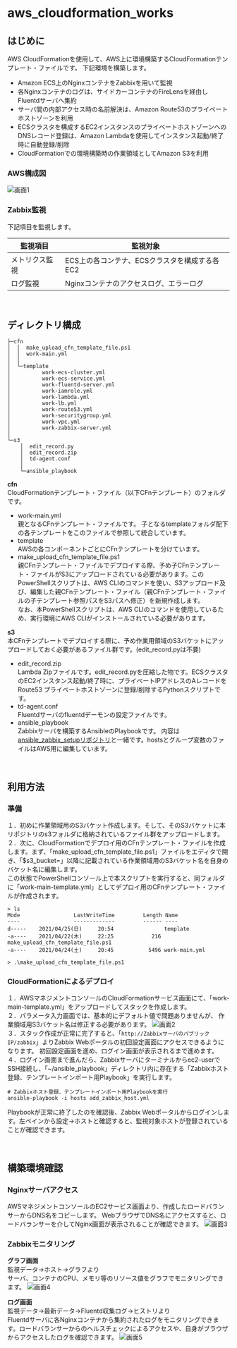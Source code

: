 # aws_cloudformation_works
## はじめに
AWS CloudFormationを使用して、AWS上に環境構築するCloudFormationテンプレート・ファイルです。
下記環境を構築します。
- Amazon ECS上のNginxコンテナをZabbixを用いて監視
- 各Nginxコンテナのログは、サイドカーコンテナのFireLensを経由しFluentdサーバへ集約
- サーバ間の内部アクセス時の名前解決は、Amazon Route53のプライベートホストゾーンを利用
- ECSクラスタを構成するEC2インスタンスのプライベートホストゾーンへのDNSレコード登録は、Amazon Lambdaを使用してインスタンス起動/終了時に自動登録/削除
- CloudFormationでの環境構築時の作業領域としてAmazon S3を利用
### AWS構成図
![画面1](./img/AWS構成図.jpg)

### Zabbix監視
下記項目を監視します。  

| 監視項目 | 監視対象 |
|--|--|
| メトリクス監視 | ECS上の各コンテナ、ECSクラスタを構成する各EC2 |
| ログ監視  | Nginxコンテナのアクセスログ、エラーログ |

<br>

## ディレクトリ構成
```
├─cfn
│  │  make_upload_cfn_template_file.ps1
│  │  work-main.yml
│  │
│  └─template
│          work-ecs-cluster.yml
│          work-ecs-service.yml
│          work-fluentd-server.yml
│          work-iamrole.yml
│          work-lambda.yml
│          work-lb.yml
│          work-route53.yml
│          work-securitygroup.yml
│          work-vpc.yml
│          work-zabbix-server.yml
│
└─s3
    │  edit_record.py
    │  edit_record.zip
    │  td-agent.conf
    │
    └─ansible_playbook
```
**cfn**<br>
CloudFormationテンプレート・ファイル（以下CFnテンプレート）のフォルダです。
- work-main.yml<br>
親となるCFnテンプレート・ファイルです。
子となるtemplateフォルダ配下の各テンプレートをこのファイルで参照して統合しています。
- template<br>
AWSの各コンポーネントごとにCFnテンプレートを分けています。
- make_upload_cfn_template_file.ps1<br>
親CFnテンプレート・ファイルでデプロイする際、予め子CFnテンプレート・ファイルがS3にアップロードされている必要があります。このPowerShellスクリプトは、AWS CLIのコマンドを使い、S3アップロード及び、編集した親CFnテンプレート・ファイル（親CFnテンプレート・ファイルの子テンプレート参照パスをS3パスへ修正）を新規作成します。<br>
なお、本PowerShellスクリプトは、AWS CLIのコマンドを使用しているため、実行環境にAWS CLIがインストールされている必要があります。

**s3**<br>
本CFnテンプレートでデプロイする際に、予め作業用領域のS3バケットにアップロードしておく必要があるファイル群です。(edit_record.pyは不要)
- edit_record.zip<br>
Lambda Zipファイルです。edit_record.pyを圧縮した物です。ECSクラスタのEC2インスタンス起動/終了時に、プライベートIPアドレスのAレコードをRoute53 プライベートホストゾーンに登録/削除するPythonスクリプトです。
- td-agent.conf<br>
Fluentdサーバのfluentdデーモンの設定ファイルです。
- ansible_playbook<br>
Zabbixサーバを構築するAnsibleのPlaybookです。
内容は[ansible_zabbix_setupリポジトリ](https://github.com/sfarm21/ansible_zabbix_setup.git)と一緒です。hostsとグループ変数のファイルはAWS用に編集しています。

<br>

## 利用方法

### 準備
１．初めに作業領域用のS3バケット作成します。そして、そのS3バケットに本リポジトリのs3フォルダに格納されているファイル群をアップロードします。<br>
２．次に、CloudFormationでデプロイ用のCFnテンプレート・ファイルを作成します。まず、「make_upload_cfn_template_file.ps1」ファイルをエディタで開き、「$s3_bucket=」以降に記載されている作業領域用のS3バケット名を自身のバケット名に編集します。<br>
この状態でPowerShellコンソール上で本スクリプトを実行すると、同フォルダに「work-main-template.yml」としてデプロイ用のCFnテンプレート・ファイルが作成されます。

```
> ls
Mode                 LastWriteTime         Length Name
----                 -------------         ------ ----
d-----    2021/04/25(日)     20:54                template
-a----    2021/04/22(木)     22:25            216 make_upload_cfn_template_file.ps1
-a----    2021/04/24(土)     20:45           5496 work-main.yml

> .\make_upload_cfn_template_file.ps1

```

### CloudFormationによるデプロイ
１．AWSマネジメントコンソールのCloudFormationサービス画面にて、「work-main-template.yml」をアップロードしてスタックを作成します。<br>
２．パラメータ入力画面では、基本的にデフォルト値で問題ありませんが、
作業領域用S3バケット名は修正する必要があります。
![画面2](./img/パラメータ画面.jpg)
<br>
３．スタック作成が正常に完了すると、「`http://ZabbixサーバのパブリックIP/zabbix`」よりZabbix Webポータルの初回設定画面にアクセスできるようになります。
初回設定画面を進め、ログイン画面が表示されるまで進めます。<br>
４．ログイン画面まで進んだら、Zabbixサーバにターミナルからec2-userでSSH接続し、「~/ansible_playbook」ディレクトリ内に存在する「Zabbixホスト登録、テンプレートインポート用Playbook」を実行します。
```
# Zabbixホスト登録、テンプレートインポート用Playbookを実行
ansible-playbook -i hosts add_zabbix_host.yml
```
Playbookが正常に終了したのを確認後、Zabbix Webポータルからログインします。左ペインから設定→ホストと確認すると、監視対象ホストが登録されていることが確認できます。

<br>

## 構築環境確認
### Nginxサーバアクセス
AWSマネジメントコンソールのEC2サービス画面より、作成したロードバランサーからDNS名をコピーします。
WebブラウザでDNS名にアクセスすると、ロードバランサーを介してNginx画面が表示されることが確認できます。
![画面3](./img/nginx.jpg)

### Zabbixモニタリング
**グラフ画面**<br>
監視データ→ホスト→グラフより<br>
サーバ、コンテナのCPU、メモリ等のリソース値をグラフでモニタリングできます。
![画面4](./img/zabbixグラフ.jpg)

**ログ画面**<br>
監視データ→最新データ→Fluentd収集ログ→ヒストリより<br>
Fluentdサーバに各Nginxコンテナから集約されたログをモニタリングできます。ロードバランサーからのヘルスチェックによるアクセスや、自身がブラウザからアクセスしたログを確認できます。
![画面5](./img/zabbixログモニタ.jpg)

